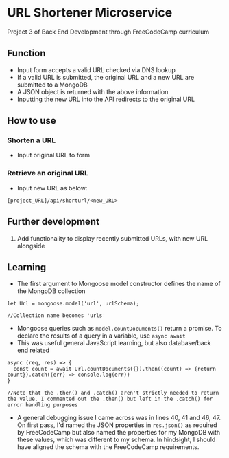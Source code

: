 # URL Shortener Microservice

Project 3 of Back End Development through FreeCodeCamp curriculum

## Function

- Input form accepts a valid URL checked via DNS lookup
- If a valid URL is submitted, the original URL and a new URL are submitted to a MongoDB
- A JSON object is returned with the above information
- Inputting the new URL into the API redirects to the original URL

## How to use 

### Shorten a URL

- Input original URL to form

### Retrieve an original URL

- Input new URL as below:

```
[project_URL]/api/shorturl/<new_URL>
```

## Further development

1) Add functionality to display recently submitted URLs, with new URL alongside

## Learning

- The first argument to Mongoose model constructor defines the name of the MongoDB collection

```
let Url = mongoose.model('url', urlSchema);

//Collection name becomes 'urls'
```

- Mongoose queries such as `model.countDocuments()` return a promise. To declare the results of a query in a variable, use `async await`
- This was useful general JavaScript learning, but also database/back end related

```
async (req, res) => {
  const count = await Url.countDocuments({}).then((count) => {return count}).catch((err) => console.log(err))
}

//Note that the .then() and .catch() aren't strictly needed to return the value. I commented out the .then() but left in the .catch() for error handling purposes
```

- A general debugging issue I came across was in lines 40, 41 and 46, 47. On first pass, I'd named the JSON properties in `res.json()` as required by FreeCodeCamp but also named the properties for my MongoDB with these values, which was different to my schema. In hindsight, I should have aligned the schema with the FreeCodeCamp requirements.